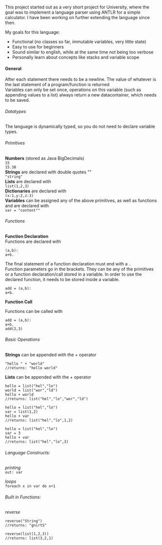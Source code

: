 This project started out as a very short project for University, where the goal was to implement a language parser
using ANTLR for a simple calculator. I have been working on further extending the language since then.

My goals for this language:

* Functional (no classes so far, immutable variables, very little state)
* Easy to use for beginners
* Sound similar to english, while at the same time not being too verbose
* Personally learn about concepts like stacks and variable scope

#### General

After each statement there needs to be a newline. The value of whatever is the last statement of 
a program/function is returned<br>
Variables can only be set once, operations on this variable (such as appending values to a list) 
always return a new datacontainer, which needs to be saved.

###### Datatypes
The language is dynamically typed, so you do not need to declare variable types.

###### Primitives
**Numbers** (stored as Java BigDecimals) <br>
`15` <br>
`15.38` <br>
**Strings** are declared with double quotes "" <br>
`"string"` <br>
**Lists** are declared with <br>
`list(1,2,3)` <br>
**Dictionaries** are declared with <br>
`(x:1,y:2,z:3)` <br>
**Variables** can be assigned any of the above primitives, as well as functions and are declared with <br>
`var = "content""`

###### Functions

**Function Declaration**  <br>
Functions are declared with 
```
(a,b):
a+b.
```
The final statement of a function declaration must end with a `.`<br> 
Function parameters go in the brackets. 
They can be any of the primitives or a function declaration/call stored in a variable.
In order to use the declared function, it needs to be stored inside a variable.
```
add = (a,b):
a+b.
``` 
 
**Function Call**  <br>

Functions can be called with
```
add = (a,b):
a+b.
add(2,3)
```
###### Basic Operations
**Strings** can be appended with the + operator <br>
```
"hello " + "world"
//returns: "hello world"
```

**Lists** can be appended with the + operator <br>
```
hello = list("hel","lo")
world = list("wor","ld")
hello + world
//returns: list("hel","lo","wor","ld")
```

```
hello = list("hel","lo")
var = list(1,2)
hello + var
//returns: list("hel","lo",1,2)
```

```
hello = list("hel","lo")
var = 3
hello + var
//returns: list("hel","lo",3)
```

###### Language Constructs:

*printing* <br>
`out: var`

*loops* <br>
`foreach x in var do x+1`

###### Built in Functions:
*reverse* <br>
```
reverse("String")
//returns: "gnirtS"
```
```
reverse(list(1,2,3))
//returns: list(3,2,1)
```